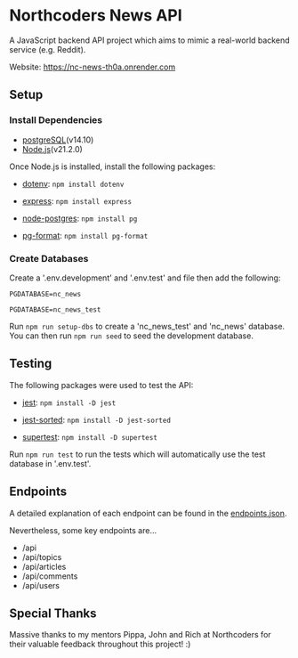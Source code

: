 # Northcoders News API

A JavaScript backend API project which aims to mimic a real-world backend service (e.g. Reddit).

Website: https://nc-news-th0a.onrender.com

## Setup
### Install Dependencies

* [postgreSQL](https://www.postgresql.org/)(v14.10)
* [Node.js](https://nodejs.org/)(v21.2.0)

Once Node.js is installed, install the following packages:

* [dotenv](https://www.npmjs.com/package/dotenv): `npm install dotenv`

* [express](https://www.npmjs.com/package/express): `npm install express`

* [node-postgres](https://www.npmjs.com/package/pg): `npm install pg`

* [pg-format](https://www.npmjs.com/package/pg-format): `npm install pg-format`

### Create Databases

Create a '.env.development' and '.env.test' and file then add the following:

`PGDATABASE=nc_news`

`PGDATABASE=nc_news_test`

Run `npm run setup-dbs` to create a 'nc_news_test' and 'nc_news' database. 
You can then run `npm run seed` to seed the development database.

## Testing

The following packages were used to test the API:

* [jest](https://www.npmjs.com/package/jest): `npm install -D jest`

* [jest-sorted](https://www.npmjs.com/package/jest-sorted): `npm install -D jest-sorted`

* [supertest](https://www.npmjs.com/package/supertest): `npm install -D supertest`

Run `npm run test` to run the tests which will automatically use the test database in '.env.test'.

## Endpoints

A detailed explanation of each endpoint can be found in the [endpoints.json](./endpoints.json).

Nevertheless, some key endpoints are...

* /api
* /api/topics
* /api/articles
* /api/comments
* /api/users

## Special Thanks

Massive thanks to my mentors Pippa, John and Rich at Northcoders for their valuable feedback throughout this project! :)